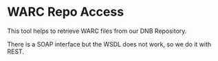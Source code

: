 # WARC Repo Access

This tool helps to retrieve WARC files from our DNB Repository.

There is a SOAP interface but the WSDL does not work, so we do it with REST.
